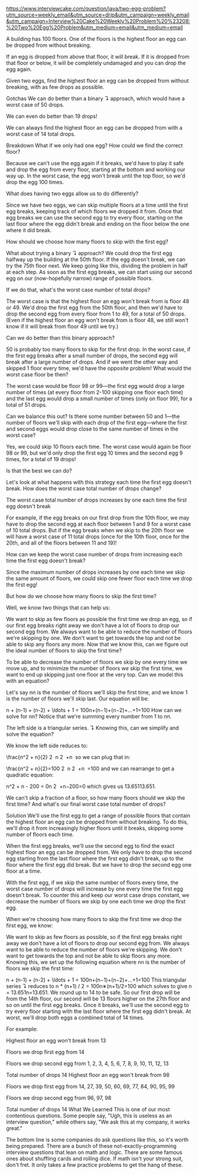 https://www.interviewcake.com/question/java/two-egg-problem?utm_source=weekly_email&utm_source=drip&utm_campaign=weekly_email&utm_campaign=Interview%20Cake%20Weekly%20Problem%20%23208:%20Two%20Egg%20Problem&utm_medium=email&utm_medium=email

A building has 100 floors. One of the floors is the highest floor an egg can be dropped from without breaking.

If an egg is dropped from above that floor, it will break. If it is dropped from that floor or below, it will be completely undamaged and you can drop the egg again.

Given two eggs, find the highest floor an egg can be dropped from without breaking, with as few drops as possible.

Gotchas
We can do better than a binary ↴ approach, which would have a worst case of 50 drops.

We can even do better than 19 drops!

We can always find the highest floor an egg can be dropped from with a worst case of 14 total drops.

Breakdown
What if we only had one egg? How could we find the correct floor?

Because we can't use the egg again if it breaks, we'd have to play it safe and drop the egg from every floor, starting at the bottom and working our way up. In the worst case, the egg won't break until the top floor, so we'd drop the egg 100 times.

What does having two eggs allow us to do differently?

Since we have two eggs, we can skip multiple floors at a time until the first egg breaks, keeping track of which floors we dropped it from. Once that egg breaks we can use the second egg to try every floor, starting on the last floor where the egg didn't break and ending on the floor below the one where it did break.

How should we choose how many floors to skip with the first egg?

What about trying a binary ↴ approach? We could drop the first egg halfway up the building at the 50th floor. If the egg doesn't break, we can try the 75th floor next. We keep going like this, dividing the problem in half at each step. As soon as the first egg breaks, we can start using our second egg on our (now-hopefully narrow) range of possible floors.

If we do that, what's the worst case number of total drops?

The worst case is that the highest floor an egg won't break from is floor 48 or 49. We'd drop the first egg from the 50th floor, and then we'd have to drop the second egg from every floor from 1 to 49, for a total of 50 drops. (Even if the highest floor an egg won't break from is floor 48, we still won't know if it will break from floor 49 until we try.)

Can we do better than this binary approach?

50 is probably too many floors to skip for the first drop. In the worst case, if the first egg breaks after a small number of drops, the second egg will break after a large number of drops. And if we went the other way and skipped 1 floor every time, we'd have the opposite problem! What would the worst case floor be then?

The worst case would be floor 98 or 99—the first egg would drop a large number of times (at every floor from 2-100 skipping one floor each time) and the last egg would drop a small number of times (only on floor 99), for a total of 51 drops.

Can we balance this out? Is there some number between 50 and 1—the number of floors we'll skip with each drop of the first egg—where the first and second eggs would drop close to the same number of times in the worst case?

Yes, we could skip 10 floors each time. The worst case would again be floor 98 or 99, but we'd only drop the first egg 10 times and the second egg 9 times, for a total of 19 drops!

Is that the best we can do?

Let's look at what happens with this strategy each time the first egg doesn't break. How does the worst case total number of drops change?

The worst case total number of drops increases by one each time the first egg doesn't break

For example, if the egg breaks on our first drop from the 10th floor, we may have to drop the second egg at each floor between 1 and 9 for a worst case of 10 total drops. But if the egg breaks when we skip to the 20th floor we will have a worst case of 11 total drops (once for the 10th floor, once for the 20th, and all of the floors between 11 and 19)!

How can we keep the worst case number of drops from increasing each time the first egg doesn't break?

Since the maximum number of drops increases by one each time we skip the same amount of floors, we could skip one fewer floor each time we drop the first egg!

But how do we choose how many floors to skip the first time?

Well, we know two things that can help us:

We want to skip as few floors as possible the first time we drop an egg, so if our first egg breaks right away we don't have a lot of floors to drop our second egg from.
We always want to be able to reduce the number of floors we're skipping by one. We don't want to get towards the top and not be able to skip any floors any more.
Now that we know this, can we figure out the ideal number of floors to skip the first time?

To be able to decrease the number of floors we skip by one every time we move up, and to minimize the number of floors we skip the first time, we want to end up skipping just one floor at the very top. Can we model this with an equation?

Let's say nn is the number of floors we'll skip the first time, and we know 1 is the number of floors we'll skip last. Our equation will be:

n + (n-1) + (n-2) + \ldots + 1 = 100n+(n−1)+(n−2)+…+1=100
How can we solve for nn? Notice that we're summing every number from 1 to nn.

The left side is a triangular series. ↴ Knowing this, can we simplify and solve the equation?

We know the left side reduces to:

\frac{n^2 + n}{2}
​2
​
​n
​2
​​ +n
​​ 
so we can plug that in:

\frac{n^2 + n}{2}=100
​2
​
​n
​2
​​ +n
​​ =100
and we can rearrange to get a quadratic equation:

n^2 + n - 200 = 0n
​2
​​ +n−200=0
which gives us 13.65113.651.

We can't skip a fraction of a floor, so how many floors should we skip the first time? And what's our final worst case total number of drops?

Solution
We'll use the first egg to get a range of possible floors that contain the highest floor an egg can be dropped from without breaking. To do this, we'll drop it from increasingly higher floors until it breaks, skipping some number of floors each time.

When the first egg breaks, we'll use the second egg to find the exact highest floor an egg can be dropped from. We only have to drop the second egg starting from the last floor where the first egg didn't break, up to the floor where the first egg did break. But we have to drop the second egg one floor at a time.

With the first egg, if we skip the same number of floors every time, the worst case number of drops will increase by one every time the first egg doesn't break. To counter this and keep our worst case drops constant, we decrease the number of floors we skip by one each time we drop the first egg.

When we're choosing how many floors to skip the first time we drop the first egg, we know:

We want to skip as few floors as possible, so if the first egg breaks right away we don't have a lot of floors to drop our second egg from.
We always want to be able to reduce the number of floors we're skipping. We don't want to get towards the top and not be able to skip floors any more.
Knowing this, we set up the following equation where nn is the number of floors we skip the first time:

n + (n-1) + (n-2) + \ldots + 1 = 100n+(n−1)+(n−2)+…+1=100
This triangular series ↴ reduces to n * (n+1) / 2 = 100n∗(n+1)/2=100 which solves to give n = 13.651n=13.651. We round up to 14 to be safe. So our first drop will be from the 14th floor, our second will be 13 floors higher on the 27th floor and so on until the first egg breaks. Once it breaks, we'll use the second egg to try every floor starting with the last floor where the first egg didn't break. At worst, we'll drop both eggs a combined total of 14 times.

For example:

  Highest floor an egg won't break from
13

Floors we drop first egg from
14

Floors we drop second egg from
1, 2, 3, 4, 5, 6, 7, 8, 9, 10, 11, 12, 13

Total number of drops
14
  Highest floor an egg won't break from
98

Floors we drop first egg from
14, 27, 39, 50, 60, 69, 77, 84, 90, 95, 99

Floors we drop second egg from
96, 97, 98

Total number of drops
14
What We Learned
This is one of our most contentious questions. Some people say, "Ugh, this is useless as an interview question," while others say, "We ask this at my company, it works great."

The bottom line is some companies do ask questions like this, so it's worth being prepared. There are a bunch of these not-exactly-programming interview questions that lean on math and logic. There are some famous ones about shuffling cards and rolling dice. If math isn't your strong suit, don't fret. It only takes a few practice problems to get the hang of these.
